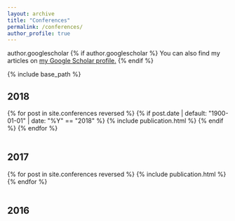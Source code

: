 ```yaml
---
layout: archive
title: "Conferences"
permalink: /conferences/
author_profile: true
---
```

author.googlescholar
{% if author.googlescholar %}
  You can also find my articles on <u><a href="{{author.googlescholar}}">my Google Scholar profile</a>.</u>
{% endif %}

{% include base_path %}

## 2018

<table>
{% for post in site.conferences reversed %}
  {% if post.date | default: "1900-01-01" | date: "%Y" == "2018" %}
    <tr>{% include publication.html %}</tr>
  {% endif %}
{% endfor %}
</table>

## 2017

<table>
{% for post in site.conferences reversed %}
  <tr>{% include publication.html %}</tr>
{% endfor %}
</table>

## 2016